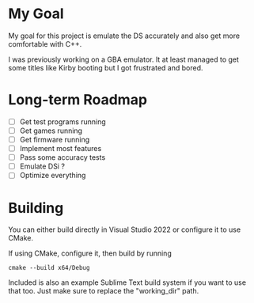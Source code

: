 # My Goal
My goal for this project is emulate the DS accurately and also get more comfortable with C++.

I was previously working on a GBA emulator. It at least managed to get some titles like Kirby booting but I got frustrated and bored.

# Long-term Roadmap
- [ ] Get test programs running
- [ ] Get games running
- [ ] Get firmware running
- [ ] Implement most features
- [ ] Pass some accuracy tests
- [ ] Emulate DSi ?
- [ ] Optimize everything

# Building
You can either build directly in Visual Studio 2022 or configure it to use CMake.

If using CMake, configure it, then build by running
```
cmake --build x64/Debug
```

Included is also an example Sublime Text build system if you want to use that too. Just make sure to replace the "working_dir" path.